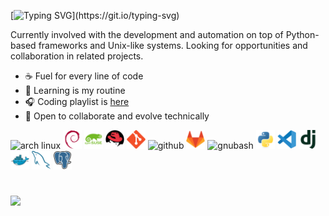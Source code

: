 [![Typing SVG](https://readme-typing-svg.herokuapp.com?size=22&duration=2500&color=31F700&lines=Hi+there!)](https://git.io/typing-svg) 

Currently involved with the development and automation on top of Python-based frameworks and Unix-like systems. Looking for opportunities and collaboration in related projects.
- ☕ Fuel for every line of code
- 🚀 Learning is my routine
- 🎧 Coding playlist is <a href="https://open.spotify.com/playlist/5sedWanZzMweY9HsRknQwq?si=852bff8a42b943d3">here</a>
- 🤝 Open to collaborate and evolve technically


<div style="display: centered">
<img height="30em" title="arch linux" src="https://raw.githubusercontent.com/joaov777/svg_icons/master/archlinux_white.svg"/>
<img height="30em" title="debian" src="https://raw.githubusercontent.com/devicons/devicon/master/icons/debian/debian-original.svg"/>
<img height="30em" title="opensuse" src="https://raw.githubusercontent.com/devicons/devicon/master/icons/opensuse/opensuse-original-wordmark.svg"/>
<img height="30em" title="redhat" src="https://raw.githubusercontent.com/devicons/devicon/master/icons/redhat/redhat-original.svg"/>
<img height="30em" title="git" src="https://raw.githubusercontent.com/devicons/devicon/master/icons/git/git-original.svg"/>
  
<img height="30em" title="github" src="https://raw.githubusercontent.com/joaov777/svg_icons/master/github_white.svg"/>
<img height="30em" title="gitlab" src="https://raw.githubusercontent.com/devicons/devicon/master/icons/gitlab/gitlab-original.svg"/>
<img height="30em" title="gnubash" src="https://raw.githubusercontent.com/joaov777/svg_icons/master/gnubash_white.svg"/>
<img height="30em" title="python" src="https://raw.githubusercontent.com/devicons/devicon/master/icons/python/python-original.svg"/>
<img height="30em" title="visual studio code" src="https://raw.githubusercontent.com/devicons/devicon/master/icons/vscode/vscode-original.svg"/>
<img height="30em" title="django" src="https://raw.githubusercontent.com/devicons/devicon/master/icons/django/django-plain.svg"/>
<img height="30em" title="docker" src="https://raw.githubusercontent.com/devicons/devicon/master/icons/docker/docker-original.svg"/>
<img height="30em" title="mysql" src="https://raw.githubusercontent.com/devicons/devicon/master/icons/mysql/mysql-original.svg"/>
<img height="30em" title="postgresql" src="https://raw.githubusercontent.com/devicons/devicon/master/icons/postgresql/postgresql-original.svg"/>
</div>



#
![](https://visitor-badge.glitch.me/badge?page_id=joaov777.joaov777)



